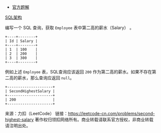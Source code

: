 * [官方题解](https://leetcode-cn.com/problems/second-highest-salary/solution/di-er-gao-de-xin-shui-by-leetcode/)

[SQL架构](https://github.com/Zhenghao-Liu/LeetCode_problem-and-solution/blob/master/0176.第二高的薪水/PROBLEM.sql)

编写一个 SQL 查询，获取 ```Employee``` 表中第二高的薪水（Salary） 。
```
+----+--------+
| Id | Salary |
+----+--------+
| 1  | 100    |
| 2  | 200    |
| 3  | 300    |
+----+--------+
```
例如上述 ```Employee``` 表，SQL查询应该返回 ```200``` 作为第二高的薪水。如果不存在第二高的薪水，那么查询应返回 ```null```。
```
+---------------------+
| SecondHighestSalary |
+---------------------+
| 200                 |
+---------------------+
```
来源：力扣（LeetCode）
链接：https://leetcode-cn.com/problems/second-highest-salary
著作权归领扣网络所有。商业转载请联系官方授权，非商业转载请注明出处。
